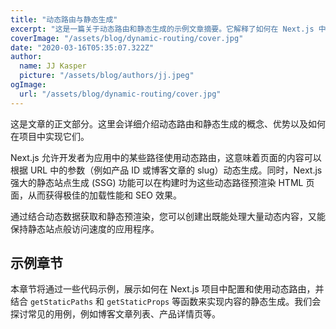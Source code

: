 ```yaml
---
title: "动态路由与静态生成"
excerpt: "这是一篇关于动态路由和静态生成的示例文章摘要。它解释了如何在 Next.js 中结合使用这两种技术来创建灵活且高性能的网站。"
coverImage: "/assets/blog/dynamic-routing/cover.jpg"
date: "2020-03-16T05:35:07.322Z"
author:
  name: JJ Kasper
  picture: "/assets/blog/authors/jj.jpeg"
ogImage:
  url: "/assets/blog/dynamic-routing/cover.jpg"
---
```


这是文章的正文部分。这里会详细介绍动态路由和静态生成的概念、优势以及如何在项目中实现它们。

Next.js 允许开发者为应用中的某些路径使用动态路由，这意味着页面的内容可以根据 URL 中的参数（例如产品 ID 或博客文章的 slug）动态生成。同时，Next.js 强大的静态站点生成 (SSG) 功能可以在构建时为这些动态路径预渲染 HTML 页面，从而获得极佳的加载性能和 SEO 效果。

通过结合动态数据获取和静态预渲染，您可以创建出既能处理大量动态内容，又能保持静态站点般访问速度的应用程序。

## 示例章节

本章节将通过一些代码示例，展示如何在 Next.js 项目中配置和使用动态路由，并结合 `getStaticPaths` 和 `getStaticProps` 等函数来实现内容的静态生成。我们会探讨常见的用例，例如博客文章列表、产品详情页等。
